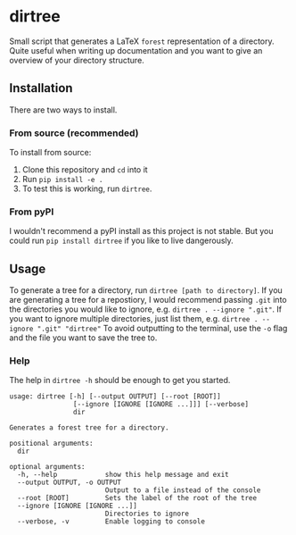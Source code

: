 # dirtree
Small script that generates a LaTeX `forest` representation of a directory. Quite useful when writing
up documentation and you want to give an overview of your directory structure.

## Installation
There are two ways to install.

### From source (recommended)
To install from source:

1. Clone this repository and `cd` into it
2. Run `pip install -e .`
3. To test this is working, run `dirtree`.

### From pyPI
I wouldn't recommend a pyPI install as this project is not stable.
But you could run `pip install dirtree` if you
like to live dangerously.

## Usage

To generate a tree for a directory, run `dirtree [path to directory]`.
If you are generating a tree for a repostiory, I would recommend passing
`.git` into the directories you would like to ignore, e.g.
`dirtree . --ignore ".git"`.
If you want to ignore multiple directories, just list them, e.g.
`dirtree . --ignore ".git" "dirtree"`
To avoid outputting to the terminal, use the `-o` flag and the file
you want to save the tree to.

### Help

The help in `dirtree -h` should be enough to get you started.

```
usage: dirtree [-h] [--output OUTPUT] [--root [ROOT]]
                [--ignore [IGNORE [IGNORE ...]]] [--verbose]
                dir

Generates a forest tree for a directory.

positional arguments:
  dir

optional arguments:
  -h, --help            show this help message and exit
  --output OUTPUT, -o OUTPUT
                        Output to a file instead of the console
  --root [ROOT]         Sets the label of the root of the tree
  --ignore [IGNORE [IGNORE ...]]
                        Directories to ignore
  --verbose, -v         Enable logging to console
```
